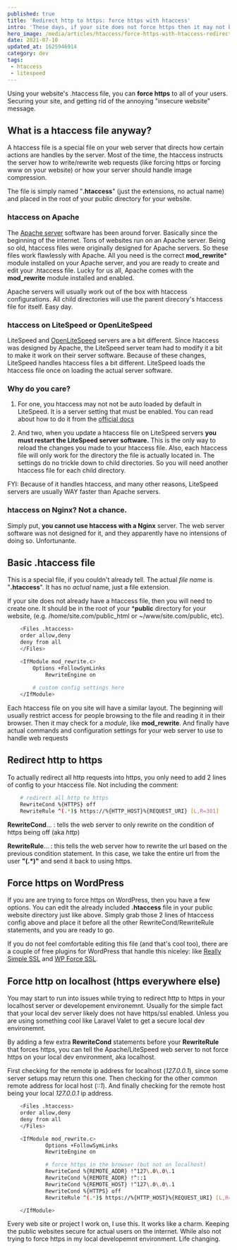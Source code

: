```yaml
---
published: true
title: 'Redirect http to https: force https with htaccess'
intro: 'These days, if your site does not force https then it may not be secure. Chrome, Brave, and Firefox will give nasty security warnings to your users if you site is not secured with https/ssl.'
hero_image: /media/articles/htaccess/force-https-with-htaccess-redirect-http-to-https.jpg
date: 2021-07-10
updated_at: 1625946914
category: dev
tags:
 - htaccess
 - litespeed
---
```

Using your website's .htaccess file, you can **force https** to all of your users. Securing your site, and getting rid of the annoying "insecure website" message.

## What is a htaccess file anyway?

A htaccess file is a special file on your web server that directs how certain actions are handles by the server. Most of the time, the htaccess instructs the server how to write/rewrite web requests (like forcing https or forcing www on your website) or how your server should handle image compression.

The file is simply named "**.htaccess**" (just the extensions, no actual name) and placed in the root of your public directory for your website. 

### htaccess on Apache

The [Apache server](https://www.apache.org/) software has been around forver. Basically since the beginning of the internet. Tons of websites run on an Apache server. Being so old, htaccess files were originally designed for Apache servers. So these files work flawlessly with Apache. All you need is the correct **mod_rewrite*** module installed on your Apache server, and you are ready to create and edit your .htaccess file. Lucky for us all, Apache comes with the **mod_rewrite** module installed and enabled. 

Apache servers will usually work out of the box with htaccess configurations. All child directories will use the parent direcory's htaccess file for itself. Easy day.

### htaccess on LiteSpeed or OpenLiteSpeed

LiteSpeed and [OpenLiteSpeed](https://openlitespeed.org/kb/) servers are a bit different. Since htaccess was designed by Apache, the LiteSpeed server team had to modify it a bit to make it work on their server software. Because of these changes, LiteSpeed handles htaccess files a bit different. LiteSpeed loads the htaccess file once on loading the actual server software.

### Why do you care? 

1. For one, you htaccess may not not be auto loaded by default in LiteSpeed. It is a server setting that must be enabled. You can read about how to do it from the [official docs](https://openlitespeed.org/kb/how-to-autoload-htaccess-with-openlitespeed/) 

2. And two, when you update a htaccess file on LiteSpeed servers **you must restart the LiteSpeed server software.** This is the only way to reload the changes you made to your htaccess file. Also, each htaccess file will only work for the directory the file is actually located in. The settings do no trickle down to child directories. So you will need another htaccess file for each child directory.

FYI: Because of it handles htaccess, and many other reasons, LiteSpeed servers are usually WAY faster than Apache servers.

### htaccess on Nginx? Not a chance.

Simply put, **you cannot use htaccess with a Nginx** server. The web server software was not designed for it, and they apparently have no intensions of doing so. Unfortunante.

## Basic .htaccess file

This is a special file, if you couldn't already tell. The actual _file name_ is "**.htaccess**". It has no _actual_ name, just a file extension.

If your site does not already have a htaccess file, then you will need to create one. It should be in the root of your ***public** directory for your website, (e.g. /home/site.com/public_html or ~/www/site.com/public, etc).

```bash
	<Files .htaccess>
	order allow,deny
	deny from all
	</Files>

	<IfModule mod_rewrite.c>
		Options +FollowSymLinks
			RewriteEngine on
			
		# custom config settings here
	</IfModule>
```
Each htaccess file on you site will have a similar layout. The beginning will usually restrict access for people browsing to the file and reading it in their browser. Then it may check for a _module_, like **mod_rewrite**. And finally have actual commands and configuration settings for your web server to use to handle web requests

## Redirect http to https

To actually redirect all http requests into https, you only need to add 2 lines of config to your htaccess file. Not including the comment:

```bash
	# redirect all http to https
	RewriteCond %{HTTPS} off 
	RewriteRule ^(.*)$ https://%{HTTP_HOST}%{REQUEST_URI} [L,R=301]
```

**RewriteCond**... : tells the web server to only rewrite on the condition of https being off (aka _http_)

**RewriteRule**... : this tells the web server how to rewrite the url based on the previous condition statement. In this case, we take the entire url from the user **"(.*)"** and send it back to using https.

## Force https on WordPress

If you are are trying to force https on WordPress, then you have a few options. You can edit the already included **.htaccess** file in your public website directory just like above. Simply grab those 2 lines of htaccess config above and place it before all the other RewriteCond/RewriteRule statements, and you are ready to go.

If you do not feel comfortable editing this file (and that's cool too), there are a couple of free plugins for WordPress that handle this niceley: like [Really Simple SSL](https://wordpress.org/plugins/really-simple-ssl/) and [WP Force SSL](https://wordpress.org/plugins/wp-force-ssl/).

## Force http on localhost (https everywhere else)

You may start to run into issues while trying to redirect http to https in your localhost server or developement environemnt. Usually for the simple fact that your local dev server likely does not have https/ssl enabled. Unless you are using something cool like Laravel Valet to get a secure local dev environemnt.

By adding a few extra **RewriteCond** statements before your **RewriteRule** that forces https, you can tell the Apache/LiteSpeed web server to not force https on your local dev environment, aka localhost.

First checking for the remote ip address for localhost (_127.0.0.1_), since some server setups may return this one. Then checking for the other common remote address for local host (_::1_). And finally checking for the remote host being your local _127.0.0.1_ ip address.

```bash
	<Files .htaccess>
	order allow,deny
	deny from all
	</Files>

	<IfModule mod_rewrite.c>
			Options +FollowSymLinks
			RewriteEngine on

			# force https in the browser (but not on localhost)
			RewriteCond %{REMOTE_ADDR} !^127\.0\.0\.1
			RewriteCond %{REMOTE_ADDR} !^::1
			RewriteCond %{REMOTE_HOST} !^127\.0\.0\.1
			RewriteCond %{HTTPS} off 
			RewriteRule ^(.*)$ https://%{HTTP_HOST}%{REQUEST_URI} [L,R=301]

	</IfModule>
```

Every web site or project I work on, I use this. It works like a charm. Keeping the public websites secure for actual users on the internet. While also not trying to force https in my local developemnt environment. Life changing.